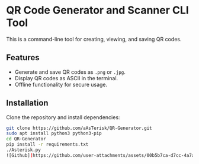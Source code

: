 # QR Code Generator and Scanner CLI Tool

This is a command-line tool for creating, viewing, and saving QR codes. 

## Features
- Generate and save QR codes as `.png` or `.jpg`.
- Display QR codes as ASCII in the terminal.
- Offline functionality for secure usage.

## Installation
Clone the repository and install dependencies:
```bash
git clone https://github.com/aAsTerisk/QR-Generator.git
sudo apt install python3 python3-pip
cd QR-Generator
pip install -r requirements.txt
./Asterisk.py
![Github](https://github.com/user-attachments/assets/00b5b7ca-d7cc-4a7a-b17e-5efe33301620)
